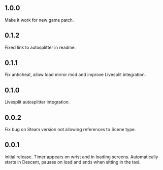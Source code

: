 ## 1.0.0

Make it work for new game patch.

## 0.1.2

Fixed link to autosplitter in readme.

## 0.1.1

Fix anticheat, allow load mirror mod and improve Livesplit integration.

## 0.1.0

Livesplit autosplitter integration.

## 0.0.2

Fix bug on Steam version not allowing references to Scene type.

## 0.0.1

Initial release. Timer appears on wrist and in loading screens. Automatically starts in Descent, pauses on load and ends when sitting in the taxi.

